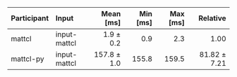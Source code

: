 | Participant | Input | Mean [ms] | Min [ms] | Max [ms] | Relative |
|:---|:---|---:|---:|---:|---:|
| mattcl | input-mattcl | 1.9 ± 0.2 | 0.9 | 2.3 | 1.00 |
| mattcl-py | input-mattcl | 157.8 ± 1.0 | 155.8 | 159.5 | 81.82 ± 7.21 |
